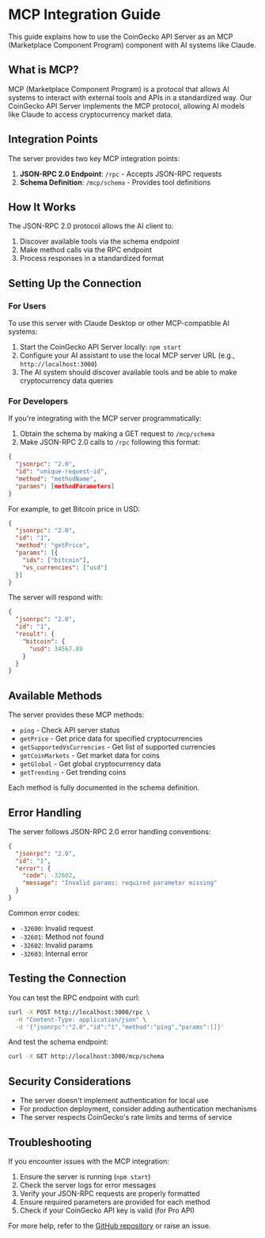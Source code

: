 # MCP Integration Guide

This guide explains how to use the CoinGecko API Server as an MCP (Marketplace Component Program) component with AI systems like Claude.

## What is MCP?

MCP (Marketplace Component Program) is a protocol that allows AI systems to interact with external tools and APIs in a standardized way. Our CoinGecko API Server implements the MCP protocol, allowing AI models like Claude to access cryptocurrency market data.

## Integration Points

The server provides two key MCP integration points:

1. **JSON-RPC 2.0 Endpoint**: `/rpc` - Accepts JSON-RPC requests
2. **Schema Definition**: `/mcp/schema` - Provides tool definitions

## How It Works

The JSON-RPC 2.0 protocol allows the AI client to:

1. Discover available tools via the schema endpoint
2. Make method calls via the RPC endpoint
3. Process responses in a standardized format

## Setting Up the Connection

### For Users

To use this server with Claude Desktop or other MCP-compatible AI systems:

1. Start the CoinGecko API Server locally: `npm start`
2. Configure your AI assistant to use the local MCP server URL (e.g., `http://localhost:3000`)
3. The AI system should discover available tools and be able to make cryptocurrency data queries

### For Developers

If you're integrating with the MCP server programmatically:

1. Obtain the schema by making a GET request to `/mcp/schema`
2. Make JSON-RPC 2.0 calls to `/rpc` following this format:

```json
{
  "jsonrpc": "2.0",
  "id": "unique-request-id",
  "method": "methodName",
  "params": [methodParameters]
}
```

For example, to get Bitcoin price in USD:

```json
{
  "jsonrpc": "2.0",
  "id": "1",
  "method": "getPrice",
  "params": [{
    "ids": ["bitcoin"],
    "vs_currencies": ["usd"]
  }]
}
```

The server will respond with:

```json
{
  "jsonrpc": "2.0",
  "id": "1",
  "result": {
    "bitcoin": {
      "usd": 34567.89
    }
  }
}
```

## Available Methods

The server provides these MCP methods:

- `ping` - Check API server status
- `getPrice` - Get price data for specified cryptocurrencies
- `getSupportedVsCurrencies` - Get list of supported currencies
- `getCoinMarkets` - Get market data for coins
- `getGlobal` - Get global cryptocurrency data
- `getTrending` - Get trending coins

Each method is fully documented in the schema definition.

## Error Handling

The server follows JSON-RPC 2.0 error handling conventions:

```json
{
  "jsonrpc": "2.0",
  "id": "1",
  "error": {
    "code": -32602,
    "message": "Invalid params: required parameter missing"
  }
}
```

Common error codes:
- `-32600`: Invalid request
- `-32601`: Method not found
- `-32602`: Invalid params
- `-32603`: Internal error

## Testing the Connection

You can test the RPC endpoint with curl:

```bash
curl -X POST http://localhost:3000/rpc \
  -H "Content-Type: application/json" \
  -d '{"jsonrpc":"2.0","id":"1","method":"ping","params":[]}'
```

And test the schema endpoint:

```bash
curl -X GET http://localhost:3000/mcp/schema
```

## Security Considerations

- The server doesn't implement authentication for local use
- For production deployment, consider adding authentication mechanisms
- The server respects CoinGecko's rate limits and terms of service

## Troubleshooting

If you encounter issues with the MCP integration:

1. Ensure the server is running (`npm start`)
2. Check the server logs for error messages
3. Verify your JSON-RPC requests are properly formatted
4. Ensure required parameters are provided for each method
5. Check if your CoinGecko API key is valid (for Pro API)

For more help, refer to the [GitHub repository](https://github.com/GaplyDev01/coingecko-api-server) or raise an issue. 